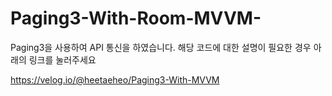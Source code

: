 # Paging3-With-Room-MVVM-


Paging3을 사용하여 API 통신을 하였습니다. 해당 코드에 대한 설명이 필요한 경우 아래의 링크를 눌러주세요

https://velog.io/@heetaeheo/Paging3-With-MVVM
